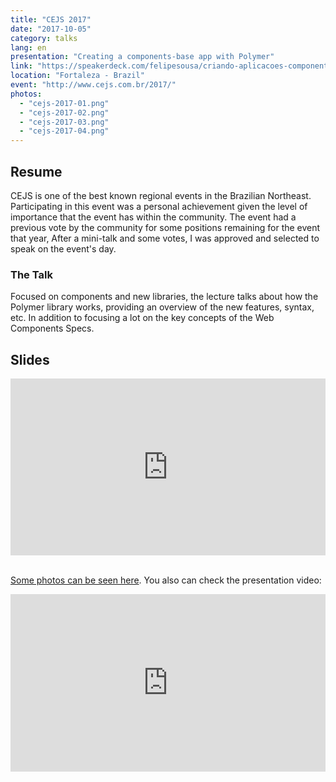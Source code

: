 ```yaml
---
title: "CEJS 2017"
date: "2017-10-05"
category: talks
lang: en
presentation: "Creating a components-base app with Polymer"
link: "https://speakerdeck.com/felipesousa/criando-aplicacoes-componentizadas-com-polymer-2"
location: "Fortaleza - Brazil"
event: "http://www.cejs.com.br/2017/"
photos:
  - "cejs-2017-01.png"
  - "cejs-2017-02.png"
  - "cejs-2017-03.png"
  - "cejs-2017-04.png"
---
```


## Resume

CEJS is one of the best known regional events in the Brazilian Northeast. Participating in this event was a personal achievement given the level of importance that the event has within the community. The event had a previous vote by the community for some positions remaining for the event that year, After a mini-talk and some votes, I was approved and selected to speak on the event's day.

### The Talk

Focused on components and new libraries, the lecture talks about how the Polymer library works, providing an overview of the new features, syntax, etc. In addition to focusing a lot on the key concepts of the Web Components Specs.

## Slides

<div style="left: 0; width: 100%; height: 0; position: relative; padding-bottom: 56.1972%;"><iframe src="https://speakerdeck.com/player/fd0f44ba6213462d85c0fcba866f6cfc" style="border: 0; top: 0; left: 0; width: 100%; height: 100%; position: absolute;" allowfullscreen scrolling="no" allow="encrypted-media"></iframe></div>
<br />

[Some photos can be seen here](https://www.flickr.com/photos/henriquegogo/34626475466/). You also can check the presentation video:
<br />

<div style="left: 0; width: 100%; height: 0; position: relative; padding-bottom: 56.25%;"><iframe src="https://www.youtube.com/embed/bS4ThCm5W8E?rel=0&amp;start=36" style="border: 0; top: 0; left: 0; width: 100%; height: 100%; position: absolute;" allowfullscreen scrolling="no" allow="encrypted-media; accelerometer; gyroscope; picture-in-picture"></iframe></div>
